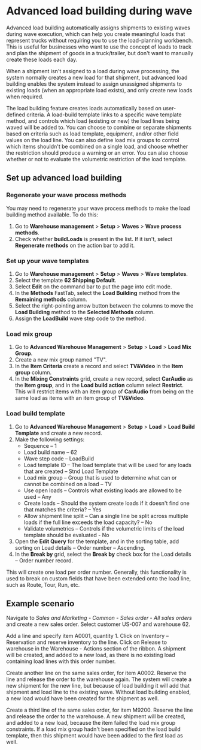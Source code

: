 # Advanced load building during wave

Advanced load building automatically assigns shipments to existing waves during wave execution, which can help you create meaningful loads that represent trucks without requiring you to use the load-planning workbench. This is useful for businesses who want to use the concept of loads to track and plan the shipment of goods in a truck/trailer, but don't want to manually create these loads each day.

When a shipment isn't assigned to a load during wave processing, the system normally creates a new load for that shipment, but advanced load building enables the system instead to assign unassigned shipments to existing loads (when an appropriate load exists), and only create new loads when required.

The load building feature creates loads automatically based on user-defined criteria. A load-build template links to a specific wave template method, and controls which load (existing or new) the load lines being waved will be added to. You can choose to combine or separate shipments based on criteria such as load template, equipment, and/or other field values on the load line. You can also define load mix groups to control which items shouldn't be combined on a single load, and choose whether the restriction should produce a warning or an error. You can also choose whether or not to evaluate the volumetric restriction of the load template.

## Set up advanced load building

### Regenerate your wave process methods

You may need to regenerate your wave process methods to make the load building method available. To do this:

1. Go to **Warehouse management** > **Setup** > **Waves** > **Wave process methods**.
2. Check whether **buildLoads** is present in the list. If it isn't, select **Regenerate methods** on the action bar to add it.

<!-- KFM: I don't see buildLoads here. Should we list some prerequisites that I might be missing? -->

### Set up your wave templates

1. Go to **Warehouse management** > **Setup** >  **Waves** > **Wave templates**.
1. Select the template **62 Shipping Default**.
1. Select **Edit** on the command bar to put the page into edit mode.
1. In the **Methods** FastTab, select the **Load Building** method from the **Remaining methods** column.
1. Select the right-pointing arrow button between the columns to move the **Load Building** method to the **Selected Methods** column.
1. Assign the **LoadBuild** wave step code to the method.

<!-- KFM: 

* Is it always "62 Shipping Default" that users should choose, or is that just an example? What is this template for?
* I don't see the **Load Building** method here. 
* What is a "wave step code" and how do I assign this?
* It's a bit tricky to go into edit mode, but I suppose that's standard for SCM. Should we provide full details or assume the user is used to this?

 -->

### Load mix group

1. Go to **Advanced Warehouse Management** > **Setup** >  **Load** > **Load Mix Group**.
1. Create a new mix group named "TV".
1. In the **Item Criteria** create a record and select **TV&Video** in the **Item group** column.
1. In the **Mixing Constraints** grid, create a new record, select **CarAudio** as the **Item group**, and in the **Load build action** column select **Restrict**. This will restrict items with an item group of **CarAudio** from being on the same load as items with an item group of **TV&Video**.

<!-- KFM: This seems like an example based on sample data. Shouldn't we make this more generic? I don't have **Advanced Warehouse Management**--I must be missing something here. -->

### Load build template

1. Go to **Advanced Warehouse Management** > **Setup** >  **Load** > **Load Build Template** and create a new record.
1. Make the following settings:
    - Sequence – 1
    - Load build name – 62
    - Wave step code – LoadBuild
    - Load template ID – The load template that will be used for any loads that are created – Stnd Load Template
    - Load mix group – Group that is used to determine what can or cannot be combined on a load – TV
    - Use open loads – Controls what existing loads are allowed to be used – Any
    - Create loads – Should the system create loads if it doesn't find one that matches the criteria? – Yes
    - Allow shipment line split – Can a single line be split across multiple loads if the full line exceeds the load capacity? – No
    - Validate volumetrics – Controls if the volumetric limits of the load template should be evaluated - No
1. Open the **Edit Query** for the template, and in the sorting table, add sorting on Load details – Order number – Ascending.
1. In the **Break by** grid, select the **Break by** check box for the Load details – Order number record.

This will create one load per order number. Generally, this functionality is used to break on custom fields that have been extended onto the load line, such as Route, Tour, Run, etc.

## Example scenario

<!-- Add intro. What does this scenario demonstrate? What will we do here? -->

Navigate to _Sales and Marketing_ _-_ _Common - Sales order - All sales orders_ and create a new sales order. Select customer US-007 and warehouse 62.

<!-- KFM: I can't find this path--maybe "common" doesn't exist? Where does this sample data come from? -->

Add a line and specify item A0001, quantity 1. Click on Inventory – Reservation and reserve inventory to the line. Click on Release to warehouse in the Warehouse _-_ Actions section of the ribbon. A shipment will be created, and added to a new load, as there is no existing load containing load lines with this order number.

<!-- KFM: When I click on **Add line**, nothing happens. How do I specify an "item"? I don't see any of these settings here. -->


Create another line on the same sales order, for item A0002. Reserve the line and release the order to the warehouse again. The system will create a new shipment for the new line, but because of load building it will add that shipment and load line to the existing wave. Without load building enabled, a new load would have been created for the shipment as well.

Create a third line of the same sales order, for item M9200. Reserve the line and release the order to the warehouse. A new shipment will be created, and added to a new load, because the item failed the load mix group constraints. If a load mix group hadn't been specified on the load build template, then this shipment would have been added to the first load as well.
